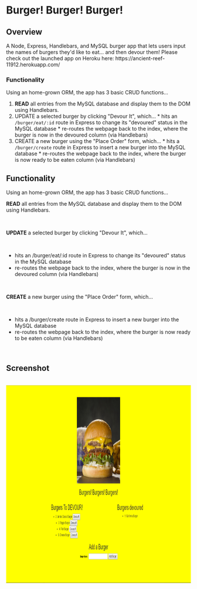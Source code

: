<h1> Burger! Burger! Burger! </h1>

<h2><strong>Overview</strong></h2>

<p>A Node, Express, Handlebars, and MySQL burger app that lets users input the names of burgers they'd like to eat... and then devour them! Please check out the launched app on Heroku here: https://ancient-reef-11912.herokuapp.com/<p>

### Functionality
Using an home-grown ORM, the app has 3 basic CRUD functions...
  1. <strong>READ</strong> all entries from the MySQL database and display them to the DOM using Handlebars.
  2. UPDATE a selected burger by clicking "Devour It", which...
    * hits an `/burger/eat/:id` route in Express to change its "devoured" status in the MySQL database
    * re-routes the webpage back to the index, where the burger is now in the devoured column (via Handlebars)
  3. CREATE a new burger using the "Place Order" form, which...
    * hits a `/burger/create` route in Express to insert a new burger into the MySQL database
    * re-routes the webpage back to the index, where the burger is now ready to be eaten column (via Handlebars)

<h2>Functionality</h2>
<p>Using an home-grown ORM, the app has 3 basic CRUD functions...</p>

<p><strong>READ</strong> all entries from the MySQL database and display them to the DOM using Handlebars.</p>
<br>
<p><strong>UPDATE</strong> a selected burger by clicking "Devour It", which...</p>
<br>

<ul>
<li>hits an /burger/eat/:id route in Express to change its "devoured" status in the MySQL database</li>
<li>re-routes the webpage back to the index, where the burger is now in the devoured column (via Handlebars)</li>
</ul>
<br>

<p><strong>CREATE</strong> a new burger using the "Place Order" form, which...</p>
<br>
<ul>
<li>hits a /burger/create route in Express to insert a new burger into the MySQL database</li>
<li>re-routes the webpage back to the index, where the burger is now ready to be eaten column (via Handlebars)</li>
</ul>
<br>
<h2><strong>Screenshot</strong></h2>
<br>
	<img src="public/assets/image/burger_screen_shot.png"  style="width:600px;height:540px;" alt="burger_screen_shot">
